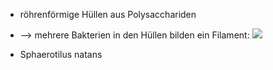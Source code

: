 - röhrenförmige Hüllen aus Polysacchariden 
- --> mehrere Bakterien in den Hüllen bilden ein Filament:
![](Pasted%20image%2020231015102402.png)

- Sphaerotilus natans